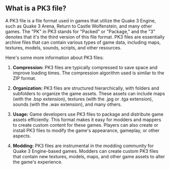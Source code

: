 ## What is a PK3 file?

A PK3 file is a file format used in games that utilize the Quake 3 Engine, such as Quake 3 Arena, Return to Castle Wolfenstein, and many other games. The "PK" in PK3 stands for "Packed" or "Package," and the "3" denotes that it's the third version of this file format. PK3 files are essentially archive files that can contain various types of game data, including maps, textures, models, sounds, scripts, and other resources.

Here's some more information about PK3 files:

1.  **Compression:** PK3 files are typically compressed to save space and improve loading times. The compression algorithm used is similar to the ZIP format.
    
2.  **Organization:** PK3 files are structured hierarchically, with folders and subfolders to organize the game assets. These assets can include maps (with the .bsp extension), textures (with the .jpg or .tga extension), sounds (with the .wav extension), and many others.
    
3.  **Usage:** Game developers use PK3 files to package and distribute game assets efficiently. This format makes it easy for modders and mappers to create custom content for these games. Players can also create or install PK3 files to modify the game's appearance, gameplay, or other aspects.
    
4.  **Modding:** PK3 files are instrumental in the modding community for Quake 3 Engine-based games. Modders can create custom PK3 files that contain new textures, models, maps, and other game assets to alter the game's experience.
